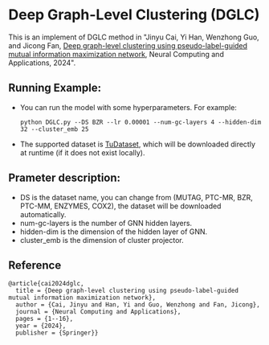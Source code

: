# Deep Graph-Level Clustering (DGLC)

This is an implement of DGLC method in "Jinyu Cai, Yi Han, Wenzhong Guo, and Jicong Fan, [Deep graph-level clustering using pseudo-label-guided mutual information maximization network](https://link.springer.com/article/10.1007/s00521-024-09575-4), Neural Computing and Applications, 2024".

## Running Example:

  - You can run the model with some hyperparameters. For example:
    ```
    python DGLC.py --DS BZR --lr 0.00001 --num-gc-layers 4 --hidden-dim 32 --cluster_emb 25
    ```
  - The supported dataset is [TuDataset](https://chrsmrrs.github.io/datasets/docs/home/), which will be downloaded directly at runtime (if it does not exist locally).

## Prameter description:
- DS is the dataset name, you can change from (MUTAG, PTC-MR, BZR, PTC-MM, ENZYMES, COX2), the dataset will be downloaded automatically.
- num-gc-layers is the number of GNN hidden layers.
- hidden-dim is the dimension of the hidden layer of GNN.
- cluster_emb is the dimension of cluster projector.

## Reference
```
@article{cai2024dglc,
  title = {Deep graph-level clustering using pseudo-label-guided mutual information maximization network},
  author = {Cai, Jinyu and Han, Yi and Guo, Wenzhong and Fan, Jicong},
  journal = {Neural Computing and Applications},
  pages = {1--16},
  year = {2024},
  publisher = {Springer}}
```


